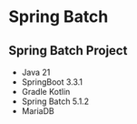 # Spring Batch
## Spring Batch Project
- Java 21
- SpringBoot 3.3.1
- Gradle Kotlin
- Spring Batch 5.1.2
- MariaDB
